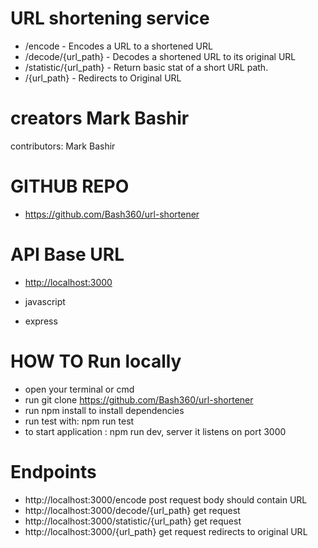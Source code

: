 # URL shortening service



- /encode - Encodes a URL to a shortened URL
- /decode/{url_path} - Decodes a shortened URL to its original URL
- /statistic/{url_path} - Return basic stat of a short URL path.
- /{url_path} - Redirects to Original URL


# creators Mark Bashir

contributors:
Mark Bashir

# GITHUB REPO

- <https://github.com/Bash360/url-shortener>





# API Base URL

- <http://localhost:3000>




- javascript
- express


# HOW TO Run locally

- open your terminal or cmd
- run git clone <https://github.com/Bash360/url-shortener>
- run npm install to install dependencies
- run test with: npm run test
- to start application : npm run dev, server it listens on port 3000


# Endpoints
- http://localhost:3000/encode post request body  should contain URL
- http://localhost:3000/decode/{url_path} get request 
- http://localhost:3000/statistic/{url_path} get request
- http://localhost:3000/{url_path} get request redirects to original URL
